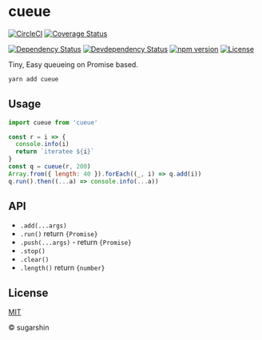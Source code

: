 # cueue

[![CircleCI][circleci-image]][circleci-url]
[![Coverage Status][coveralls-image]][coveralls-url]

[![Dependency Status][david-image]][david-url]
[![Devdependency Status][david-dev-image]][david-dev-url]
[![npm version][npm-image]][npm-url]
[![License][license-image]][license-url]

Tiny, Easy queueing on Promise based.

```sh
yarn add cueue
```

## Usage

```js
import cueue from 'cueue'

const r = i => {
  console.info(i)
  return `iteratee ${i}`
}
const q = cueue(r, 200)
Array.from({ length: 40 }).forEach((_, i) => q.add(i))
q.run().then((...a) => console.info(...a))
```

## API

- `.add(...args)`
- `.run()` return `{Promise}`
- `.push(...args)` - return `{Promise}`
- `.stop()`
- `.clear()`
- `.length()` return `{number}`

## License

[MIT][license-url]

© sugarshin

[circleci-image]: https://circleci.com/gh/sugarshin/cueue/tree/master.svg?style=svg&circle-token=
[circleci-url]: https://circleci.com/gh/sugarshin/cueue/tree/master
[coveralls-image]: https://coveralls.io/repos/github/sugarshin/cueue/badge.svg?branch=master
[coveralls-url]: https://coveralls.io/github/sugarshin/cueue?branch=master
[npm-image]: https://img.shields.io/npm/v/cueue.svg?style=flat-square
[npm-url]: https://www.npmjs.org/package/cueue
[david-image]: https://david-dm.org/sugarshin/cueue.svg?style=flat-square
[david-url]: https://david-dm.org/sugarshin/cueue
[david-dev-image]: https://david-dm.org/sugarshin/cueue/dev-status.svg?style=flat-square
[david-dev-url]: https://david-dm.org/sugarshin/cueue#info=devDependencies
[license-image]: https://img.shields.io/:license-mit-blue.svg?style=flat-square
[license-url]: https://sugarshin.mit-license.org/
